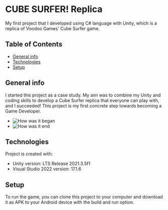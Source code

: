 # CUBE SURFER! Replica
My first project that I developed using C# language with Unity, which is a replica of Voodoo Games' Cube Surfer game.
## Table of Contents
- [General info](#general-info)
- [Technologies](#technologies)
- [Setup](#setup)

## General info
I started this project as a case study. My aim was to combine my Unity and coding skills to develop a Cube Surfer replica that everyone can play with, and I succeeded! This project is my first concrete step towards becoming a Game Developer. 
* ![How was it began](https://user-images.githubusercontent.com/105501017/177304051-7b8f412a-7abe-4156-93f5-1043d5d864fd.jpeg)
* ![How was it end](https://user-images.githubusercontent.com/105501017/177304061-45dc3e89-b8bf-422f-bab9-99cd2c4c7f00.jpeg)

## Technologies
Project is created with:
* Unity version: LTS Release 2021.3.5f1
* Visual Studio 2022 version: 17.1.6

## Setup
To run the game, you can clone this project to your computer and download it as APK to your Android device with the build and run option.
